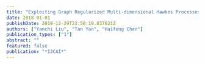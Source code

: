 ```yaml
---
title: "Exploiting Graph Regularized Multi-dimensional Hawkes Processes for Modeling Events with Spatio-temporal Characteristics."
date: 2018-01-01
publishDate: 2019-12-29T23:50:19.837621Z
authors: ["Yanchi Liu", "Tan Yan", "Haifeng Chen"]
publication_types: ["1"]
abstract: ""
featured: false
publication: "*IJCAI*"
---
```


